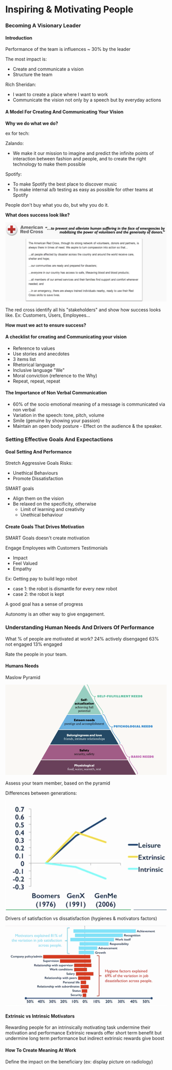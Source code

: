 # Inspiring & Motivating People

### Becoming A Visionary Leader

#### Introduction

Performance of the team is influences ~ 30% by the leader

The most impact is:

* Create and communicate a vision
* Structure the team

Rich Sheridan:

* I want to create a place where I want to work
* Communicate the vision not only by a speech but by everyday actions

#### A Model For Creating And Communicating Your Vision

**Why we do what we do?**

ex for tech:

Zalando:

* We make it our mission to imagine and predict the infinite points of interaction between fashion and people, and to create the right technology to make them possible

Spotify:

* To make Spotify the best place to discover music
* To make internal a/b testing as easy as possible for other teams at Spotify

People don't buy what you do, but why you do it.

**What does success look like?**

![](../.gitbook/assets/image.png)

  
The red cross identify all his "stakeholders" and show how success looks like. Ex: Customers, Users, Employees...

**How must we act to ensure success?**

#### A checklist for creating and Communicating your vision

* Reference to values
* Use stories and anecdotes
* 3 items list 
* Rhetorical language
* Inclusive language "We"
* Moral conviction \(reference to the Why\)
* Repeat, repeat, repeat

#### The Importance of Non Verbal Communication

* 60% of the socio emotional meaning of a message is communicated via non verbal
* Variation in the speech: tone, pitch, volume
* Smile \(genuine by showing your passion\)
* Maintain an open body posture - Effect on the audience & the speaker.

### Setting Effective Goals And Expectactions

#### Goal Setting And Performance

Stretch Aggressive Goals Risks:

* Unethical Behaviours
* Promote Dissatisfaction 

SMART goals

* Align them on the vision
* Be relaxed on the specificity, otherwise
  * Limit of learning and creativity
  * Unethical behaviour

#### Create Goals That Drives Motivation

SMART Goals doesn't create motivation

Engage Employees with Customers Testimonials

* Impact
* Feel Valued
* Empathy

Ex: Getting pay to build lego robot

* case 1: the robot is dismantle for every new robot
* case 2: the robot is kept

A good goal has a sense of progress

Autonomy is an other way to give engagement.

### Understanding Human Needs And Drivers Of Performance

What % of people are motivated at work? 24% actively disengaged 63% not engaged 13% engaged

Rate the people in your team.

#### Humans Needs

Maslow Pyramid

![](../.gitbook/assets/image%20%281%29.png)

Assess your team member, based on the pyramid

Differences between generations:

![](../.gitbook/assets/image%20%288%29.png)

Drivers of satisfaction vs dissatisfaction \(hygienes & motivators factors\)

![](../.gitbook/assets/image%20%284%29.png)

#### Extrinsic vs Intrinsic Motivators

Rewarding people for an intrinsically motivating task undermine their motivation and performance Extrinsic rewards offer short term benefit but undermine long term performance but indirect extrinsic rewards give boost

#### How To Create Meaning At Work

Define the impact on the beneficiary \(ex: display picture on radiology\)

